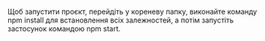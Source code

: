 Щоб запустити проєкт, перейдіть у кореневу папку, виконайте команду npm install для встановлення всіх залежностей, а потім запустіть застосунок командою npm start.